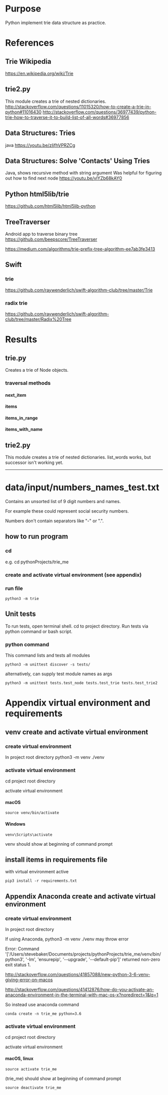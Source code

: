 # Purpose
Python implement trie data structure as practice.  

# References
## Trie Wikipedia
https://en.wikipedia.org/wiki/Trie

## trie2.py
This module creates a trie of nested dictionaries.
http://stackoverflow.com/questions/11015320/how-to-create-a-trie-in-python#11016430
http://stackoverflow.com/questions/36977439/python-trie-how-to-traverse-it-to-build-list-of-all-words#36977856

## Data Structures: Tries
java
https://youtu.be/zIjfhVPRZCg

## Data Structures: Solve 'Contacts' Using Tries
Java, shows recursive method with string argument
Was helpful for figuring out how to find next node
https://youtu.be/vlYZb68kAY0

## Python html5lib/trie
https://github.com/html5lib/html5lib-python

## TreeTraverser
Android app to traverse binary tree
https://github.com/beepscore/TreeTraverser

https://medium.com/algorithms/trie-prefix-tree-algorithm-ee7ab3fe3413
## Swift
### trie
https://github.com/raywenderlich/swift-algorithm-club/tree/master/Trie
### radix trie
https://github.com/raywenderlich/swift-algorithm-club/tree/master/Radix%20Tree

# Results

## trie.py
Creates a trie of Node objects.

### traversal methods
#### next_item
#### items
#### items_in_range
#### items_with_name

## trie2.py
This module creates a trie of nested dictionaries.
list_words works, but successor isn't working yet.


---

# data/input/numbers_names_test.txt
Contains an unsorted list of 9 digit numbers and names.

For example these could represent social security numbers.

Numbers don't contain separators like "-" or ".".

## how to run program

### cd <project root directory>
e.g.
    cd pythonProjects/trie_me

### create and activate virtual environment (see appendix)

### run file

    python3 -m trie


## Unit tests
To run tests, open terminal shell.
cd to project directory. Run tests via python command or bash script.

### python command
This command lists and tests all modules

    python3 -m unittest discover -s tests/

alternatively, can supply test module names as args

    python3 -m unittest tests.test_node tests.test_trie tests.test_trie2


# Appendix virtual environment and requirements

## venv create and activate virtual environment

### create virtual environment
In project root directory
python3 -m venv ./venv

### activate virtual environment
cd project root directory

activate virtual environment

#### macOS

    source venv/bin/activate

#### Windows

    venv\Scripts\activate

venv should show at beginning of command prompt

## install items in requirements file
with virtual environment active

    pip3 install -r requirements.txt

## Appendix Anaconda create and activate virtual environment

### create virtual environment
In project root directory

If using Anaconda, python3 -m venv ./venv may throw error

Error: Command '['/Users/stevebaker/Documents/projects/pythonProjects/trie_me/venv/bin/python3', '-Im', 'ensurepip', '--upgrade', '--default-pip']' returned non-zero exit status 1.

http://stackoverflow.com/questions/41857088/new-python-3-6-venv-giving-error-on-macos

http://stackoverflow.com/questions/41412876/how-do-you-activate-an-anaconda-environment-in-the-terminal-with-mac-os-x?noredirect=1&lq=1

So instead use anaconda command

    conda create -n trie_me python=3.6

### activate virtual environment

cd project root directory

activate virtual environment

#### macOS, linux

    source activate trie_me

(trie_me) should show at beginning of command prompt

    source deactivate trie_me

